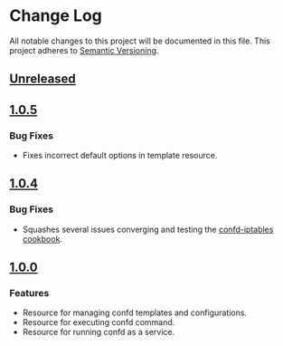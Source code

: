 # Change Log
All notable changes to this project will be documented in this file.
This project adheres to [Semantic Versioning](http://semver.org/).

## [Unreleased]

## [1.0.5]
### Bug Fixes
- Fixes incorrect default options in template resource.

## [1.0.4]
### Bug Fixes
- Squashes several issues converging and testing the [confd-iptables cookbook][1].

## [1.0.0]
### Features
- Resource for managing confd templates and configurations.
- Resource for executing confd command.
- Resource for running confd as a service.

[Unreleased]: https://github.com/johnbellone/confd-cookbook/compare/v1.0.5...HEAD
[1.0.5]: https://github.com/johnbellone/confd-cookbook/compare/v1.0.5...HEAD
[1.0.4]: https://github.com/johnbellone/confd-cookbook/compare/v1.0.4...HEAD
[1.0.0]: https://github.com/johnbellone/confd-cookbook/compare/v1.0.0...HEAD
[1]: https://github.com/johnbellone/confd-iptables-cookbook
